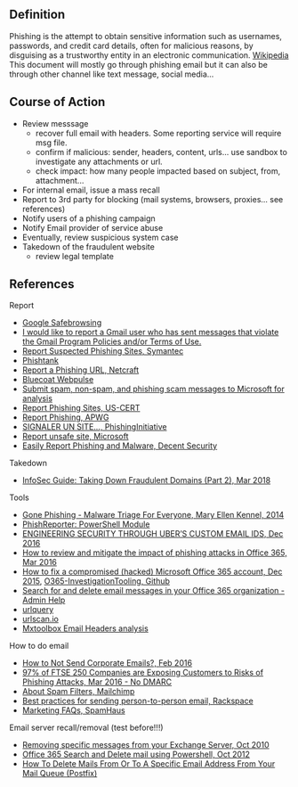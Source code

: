 
## Definition
Phishing is the attempt to obtain sensitive information such as usernames, passwords, and credit card details, often for malicious reasons, by disguising as a trustworthy entity in an electronic communication. [Wikipedia](https://en.wikipedia.org/wiki/Phishing)
This document will mostly go through phishing email but it can also be through other channel like text message, social media...

## Course of Action

* Review messsage
    * recover full email with headers. Some reporting service will require msg file.
    * confirm if malicious: sender, headers, content, urls... use sandbox to investigate any attachments or url.
    * check impact: how many people impacted based on subject, from, attachment...
* For internal email, issue a mass recall
* Report to 3rd party for blocking (mail systems, browsers, proxies... see references)
* Notify users of a phishing campaign
* Notify Email provider of service abuse
* Eventually, review suspicious system case
* Takedown of the fraudulent website
    * review legal template

## References

Report

* [Google Safebrowsing](https://safebrowsing.google.com/safebrowsing/report_phish/)
* [I would like to report a Gmail user who has sent messages that violate the Gmail Program Policies and/or Terms of Use.](https://support.google.com/mail/contact/abuse?hl=en)
* [Report Suspected Phishing Sites, Symantec](https://submit.symantec.com/antifraud/phish.cgi)
* [Phishtank](https://www.phishtank.com/)
* [Report a Phishing URL, Netcraft](http://toolbar.netcraft.com/report_url)
* [Bluecoat Webpulse](https://sitereview.bluecoat.com/sitereview.jsp)
* [Submit spam, non-spam, and phishing scam messages to Microsoft for analysis](https://technet.microsoft.com/en-us/library/jj200769(v=exchg.150).aspx)
* [Report Phishing Sites, US-CERT](https://www.us-cert.gov/report-phishing)
* [Report Phishing, APWG](https://apwg.org/report-phishing/)
* [SIGNALER UN SITE..., PhishingInitiative](https://phishing-initiative.fr/contrib/)
* [Report unsafe site, Microsoft](https://www.microsoft.com/en-us/wdsi/support/report-unsafe-site)
* [Easily Report Phishing and Malware, Decent Security](https://decentsecurity.com/malware-web-and-phishing-investigation/)

Takedown

* [InfoSec Guide: Taking Down Fraudulent Domains (Part 2), Mar 2018](https://www.trendmicro.com/vinfo/us/security/news/cybercrime-and-digital-threats/infosec-guide-taking-down-fraudulent-domains)

Tools

* [Gone Phishing - Malware Triage For Everyone, Mary Ellen Kennel, 2014](https://drive.google.com/file/d/0B0CinYp-Pe4-dmgzMW1VRmtTSVU/view)
* [PhishReporter: PowerShell Module](https://msadministrator.com/2015/11/05/phishreporter-powershell-module/)
* [ENGINEERING SECURITY THROUGH UBER’S CUSTOM EMAIL IDS, Dec 2016](https://eng.uber.com/custom-email-ids/)
* [How to review and mitigate the impact of phishing attacks in Office 365, Mar 2016](https://blogs.technet.microsoft.com/office365security/how-to-review-and-mitigate-the-impact-of-phishing-attacks-in-office-365/)
* [How to fix a compromised (hacked) Microsoft Office 365 account, Dec 2015](https://blogs.technet.microsoft.com/office365security/how-to-fix-a-compromised-hacked-microsoft-office-365-account/), [O365-InvestigationTooling, Github](https://github.com/OfficeDev/O365-InvestigationTooling/)
* [Search for and delete email messages in your Office 365 organization - Admin Help](https://support.office.com/en-gb/article/Search-for-and-delete-email-messages-in-your-Office-365-organization-Admin-Help-3526fd06-b45f-445b-aed4-5ebd37b3762a)
* [urlquery](https://urlquery.net/)
* [urlscan.io](https://urlscan.io/)
* [Mxtoolbox Email Headers analysis](https://mxtoolbox.com/EmailHeaders.aspx)

How to do email

* [How to Not Send Corporate Emails?, Feb 2016](https://blog.rootshell.be/2016/02/29/phishing-or-not-phishing/)
* [97% of FTSE 250 Companies are Exposing Customers to Risks of Phishing Attacks, Mar 2016 - No DMARC](http://www.informationsecuritybuzz.com/study-research/97-of-ftse-250-companies-are-exposing-customers-to-risks-of-phishing-attacks/)
* [About Spam Filters, Mailchimp](http://kb.mailchimp.com/delivery/spam-filters/about-spam-filters)
* [Best practices for sending person-to-person email, Rackspace](https://support.rackspace.com/how-to/best-practices-for-sending-person-to-person-email/)
* [Marketing FAQs, SpamHaus](https://www.spamhaus.org/faq/section/Marketing%20FAQs)

Email server recall/removal (test before!!!)

* [Removing specific messages from your Exchange Server, Oct 2010](https://blogs.technet.microsoft.com/exchange/2010/10/27/removing-specific-messages-from-your-exchange-server/)
* [Office 365 Search and Delete mail using Powershell, Oct 2012](https://www.resdevops.com/2012/10/26/office-365-search-and-delete-mail-using-powershell/)
* [How To Delete Mails From Or To A Specific Email Address From Your Mail Queue (Postfix)](https://www.howtoforge.com/delete-mails-to-or-from-a-specific-email-address-from-postfix-mail-queue)
